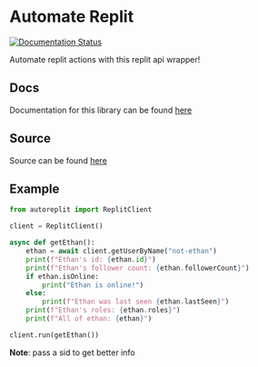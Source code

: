 # Automate Replit
[![Documentation Status](https://readthedocs.org/projects/automate-replit/badge/?version=latest)](https://automate-replit.readthedocs.io/en/latest/?badge=latest)


Automate replit actions with this replit api wrapper!

## Docs
Documentation for this library can be found [here](https://automate-replit.readthedocs.io/en/docs/)

## Source
Source can be found [here](https://github.com/thatrandomperson5/automate-replit)

## Example
```py
from autoreplit import ReplitClient

client = ReplitClient()

async def getEthan():
    ethan = await client.getUserByName("not-ethan")
    print(f"Ethan's id: {ethan.id}")
    print(f"Ethan's follower count: {ethan.followerCount}")
    if ethan.isOnline:
        print("Ethan is online!")
    else:
        print(f"Ethan was last seen {ethan.lastSeen}")
    print(f"Ethan's roles: {ethan.roles}")
    print(f"All of ethan: {ethan}")

client.run(getEthan())
```
**Note**: pass a sid to get better info